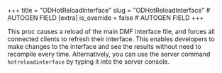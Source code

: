 +++
title = "ODHotReloadInterface"
slug = "ODHotReloadInterface" # AUTOGEN FIELD
[extra]
is_override = false # AUTOGEN FIELD
+++

This proc causes a reload of the main DMF interface file, and forces all connected clients to refresh their interface. This enables developers to make changes to the interface and see the results without need to recompile every time.
Alternatively, you can use the server command `hotreloadinterface` by typing it into the server console.
